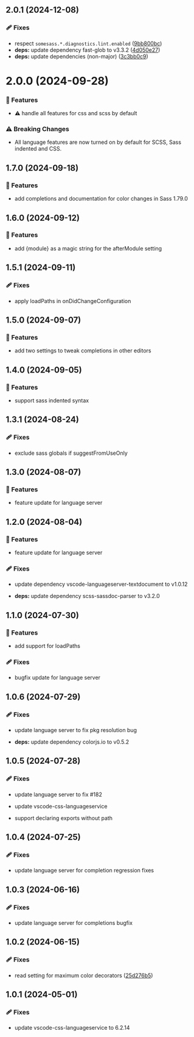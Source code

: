 ## 2.0.1 (2024-12-08)

### 🩹 Fixes

- respect `somesass.*.diagnostics.lint.enabled` ([9bb800bc](https://github.com/wkillerud/some-sass/commit/9bb800bc))
- **deps:** update dependency fast-glob to v3.3.2 ([4d050e27](https://github.com/wkillerud/some-sass/commit/4d050e27))
- **deps:** update dependencies (non-major) ([3c3bb0c9](https://github.com/wkillerud/some-sass/commit/3c3bb0c9))

# 2.0.0 (2024-09-28)


### 🚀 Features

- ⚠️  handle all features for css and scss by default


### ⚠️  Breaking Changes

- All language features are now turned on by default for SCSS, Sass indented and CSS.

## 1.7.0 (2024-09-18)


### 🚀 Features

- add completions and documentation for color changes in Sass 1.79.0

## 1.6.0 (2024-09-12)


### 🚀 Features

- add {module} as a magic string for the afterModule setting

## 1.5.1 (2024-09-11)


### 🩹 Fixes

- apply loadPaths in onDidChangeConfiguration

## 1.5.0 (2024-09-07)


### 🚀 Features

- add two settings to tweak completions in other editors

## 1.4.0 (2024-09-05)


### 🚀 Features

- support sass indented syntax

## 1.3.1 (2024-08-24)


### 🩹 Fixes

- exclude sass globals if suggestFromUseOnly

## 1.3.0 (2024-08-07)


### 🚀 Features

- feature update for language server

## 1.2.0 (2024-08-04)


### 🚀 Features

- feature update for language server


### 🩹 Fixes

- update dependency vscode-languageserver-textdocument to v1.0.12

- **deps:** update dependency scss-sassdoc-parser to v3.2.0

## 1.1.0 (2024-07-30)


### 🚀 Features

- add support for loadPaths


### 🩹 Fixes

- bugfix update for language server

## 1.0.6 (2024-07-29)


### 🩹 Fixes

- update language server to fix pkg resolution bug

- **deps:** update dependency colorjs.io to v0.5.2

## 1.0.5 (2024-07-28)


### 🩹 Fixes

- update language server to fix #182

- update vscode-css-languageservice

- support declaring exports without path

## 1.0.4 (2024-07-25)


### 🩹 Fixes

- update language server for completion regression fixes

## 1.0.3 (2024-06-16)


### 🩹 Fixes

- update language server for completions bugfix

## 1.0.2 (2024-06-15)


### 🩹 Fixes

- read setting for maximum color decorators ([25d276b5](https://github.com/wkillerud/some-sass/commit/25d276b5))

## 1.0.1 (2024-05-01)


### 🩹 Fixes

- update vscode-css-languageservice to 6.2.14